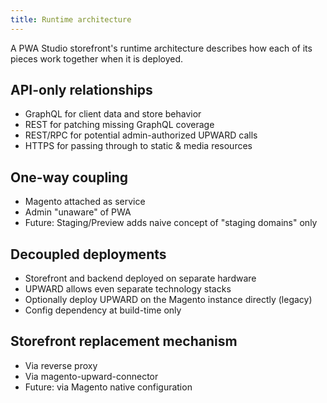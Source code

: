 ```yaml
---
title: Runtime architecture
---
```


A PWA Studio storefront's runtime architecture describes how each of its pieces work together when it is deployed.

## API-only relationships

* GraphQL for client data and store behavior
* REST for patching missing GraphQL coverage
* REST/RPC for potential admin-authorized UPWARD calls
* HTTPS for passing through to static & media resources

## One-way coupling

* Magento attached as service
* Admin "unaware" of PWA
* Future: Staging/Preview adds naive concept of "staging domains" only

## Decoupled deployments

* Storefront and backend deployed on separate hardware
* UPWARD allows even separate technology stacks
* Optionally deploy UPWARD on the Magento instance directly (legacy)
* Config dependency at build-time only

## Storefront replacement mechanism

* Via reverse proxy
* Via magento-upward-connector
* Future: via Magento native configuration
